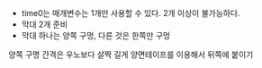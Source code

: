 - time0는 매개변수는 1개만 사용할 수 있다. 2개 이상이 불가능하다.
 - 막대 2개 준비
  - 막대 하나는 양쪽 구멍, 다른 것은 한쪽만 구멍

  양쪽 구명 간격은 우노보다 살짝 길게
  양면테이프를 이용해서 뒤쪽에 붙이기